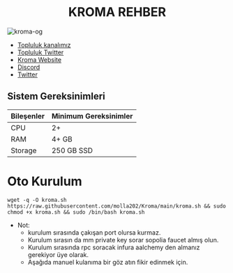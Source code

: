<div align="center">
  <h1>KROMA REHBER </h1>
</div>

![kroma-og](https://github.com/molla202/Kroma/assets/91562185/61044d01-0239-400c-b0f8-4a7f78679f43)


 * [Topluluk kanalımız](https://t.me/corenodechat)<br>
 * [Topluluk Twitter](https://twitter.com/corenodeHQ)<br>
 * [Kroma Website](https://kroma.network/)<br>
 * [Discord](https://discord.gg/qvVNbgmK)<br>
 * [Twitter](https://twitter.com/kroma_network)<br>


## Sistem Gereksinimleri
| Bileşenler | Minimum Gereksinimler | 
| ------------ | ------------ |
| CPU |	2+ |
| RAM	| 4+ GB |
| Storage	| 250 GB SSD |

# Oto Kurulum
```
wget -q -O kroma.sh https://raw.githubusercontent.com/molla202/Kroma/main/kroma.sh && sudo chmod +x kroma.sh && sudo /bin/bash kroma.sh
```
* Not:
  * kurulum sırasında çakışan port olursa kurmaz. 
  * Kurulum sırasın da mm private key sorar sopolia faucet almış olun. 
  * Kurulum sırasında rpc soracak infura aalchemy den almanız gerekiyor üye olarak.
  * Aşağıda manuel kulanıma bir göz atın fikir edinmek için.
